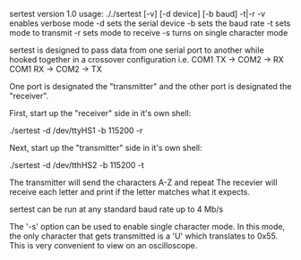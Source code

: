 
sertest version 1.0
usage: ././sertest [-v] [-d device] [-b baud] -t|-r
  -v enables verbose mode
  -d <devicename> sets the serial device
  -b <baud> sets the baud rate
  -t sets mode to transmit
  -r sets mode to receive
  -s turns on single character mode


sertest is designed to pass data from one serial port to another
while hooked together in a crossover configuration
i.e. COM1 TX -> COM2 -> RX
     COM1 RX -> COM2 -> TX

One port is designated the "transmitter" and the other port
is designated the "receiver".

First, start up the "receiver" side in it's own shell:

./sertest -d /dev/ttyHS1 -b 115200 -r

Next, start up the "transmitter" side in it's own shell:

./sertest -d /dev/tthHS2 -b 115200 -t

The transmitter will send the characters A-Z and repeat
The recevier will receive each letter and print if the 
letter matches what it expects.

sertest can be run at any standard baud rate up to 4 Mb/s

The '-s' option can be used to enable single character mode.
In this mode, the only character that gets transmitted 
is a 'U' which translates to 0x55.  This is very convenient 
to view on an oscilloscope.

